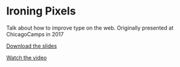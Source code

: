 # Ironing Pixels

Talk about how to improve type on the web. Originally presented at ChicagoCamps in 2017

[Download the slides](https://github.com/tpoulos/ironing-pixels/raw/master/ironing_pixels.pdf)

[Watch the video](https://www.youtube.com/watch?v=dE6eM3M6cPo&feature=youtu.be)
